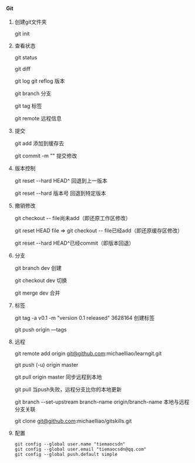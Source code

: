 #### Git

1. 创建git文件夹

   git init


2. 查看状态

   git status

   git diff 

   git log	git reflog 版本

   git branch 分支

   git tag 标签

   git remote 远程信息

3. 提交

   git add 添加到缓存去

   git commit -m ""  提交修改

4. 版本控制

   git reset --hard HEAD^ 回退到上一版本

   git reset --hard 版本号	回退到特定版本

5. 撤销修改

   git checkout -- file尚未add（即还原工作区修改）

   git reset HEAD file => git checkout -- file已经add（即还原缓存区修改）

   git reset --hard HEAD^已经commit（即版本回退）

6. 分支

   git branch dev	创建

   git checkout dev   切换

   git merge dev	合并

7. 标签

   git tag -a v0.1 -m "version 0.1 released" 3628164	 创建标签

   git push origin —tags

8. 远程

   git remote add origin git@github.com:michaelliao/learngit.git

   git push (-u) origin master

   git pull origin master 同步远程到本地

   git pull 当push失败，远程分支比你的本地更新

   git branch --set-upstream branch-name origin/branch-name 本地与远程分支关联

   git clone git@github.com:michaelliao/gitskills.git

9. 配置

   ```
   git config --global user.name "tiemaocsdn"
   git config --global user.email "tiemaocsdn@qq.com"
   git config --global push.default simple
   ```